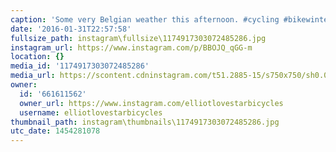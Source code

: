 ```yaml
---
caption: 'Some very Belgian weather this afternoon. #cycling #bikewinter #moots #lovestarfactoryteam'
date: '2016-01-31T22:57:58'
fullsize_path: instagram\fullsize\1174917303072485286.jpg
instagram_url: https://www.instagram.com/p/BBOJQ_qGG-m
location: {}
media_id: '1174917303072485286'
media_url: https://scontent.cdninstagram.com/t51.2885-15/s750x750/sh0.08/e35/12534286_342533982537181_153282264_n.jpg?ig_cache_key=MTE3NDkxNzMwMzA3MjQ4NTI4Ng%3D%3D.2
owner:
  id: '661611562'
  owner_url: https://www.instagram.com/elliotlovestarbicycles
  username: elliotlovestarbicycles
thumbnail_path: instagram\thumbnails\1174917303072485286.jpg
utc_date: 1454281078
---
```

